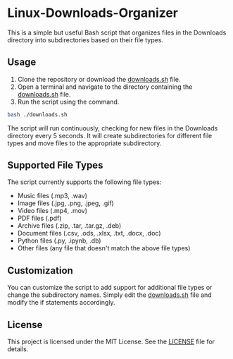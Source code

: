 # Linux-Downloads-Organizer

This is a simple but useful Bash script that organizes files in the Downloads directory into subdirectories based on their file types.

## Usage

1. Clone the repository or download the [downloads.sh](/Linix-downloads-organizer/downloads.sh) file.
2. Open a terminal and navigate to the directory containing the [downloads.sh](/Linix-downloads-organizer/downloads.sh) file.
3. Run the script using the command.

```bash
bash ./downloads.sh
```

The script will run continuously, checking for new files in the Downloads directory every 5 seconds. It will create subdirectories for different file types and move files to the appropriate subdirectory.

## Supported File Types

The script currently supports the following file types:

- Music files (.mp3, .wav)
- Image files (.jpg, .png, .jpeg, .gif)
- Video files (.mp4, .mov)
- PDF files (.pdf)
- Archive files (.zip, .tar, .tar.gz, .deb)
- Document files (.csv, .ods, .xlsx, .txt, .docx, .doc)
- Python files (.py, .ipynb, .db)
- Other files (any file that doesn't match the above file types)

## Customization

You can customize the script to add support for additional file types or change the subdirectory names. Simply edit the [downloads.sh](/Linix-downloads-organizer/downloads.sh) file and modify the if statements accordingly.

## License

This project is licensed under the MIT License. See the [LICENSE](/Linix-downloads-organizer/LICENSE.md) file for details.
